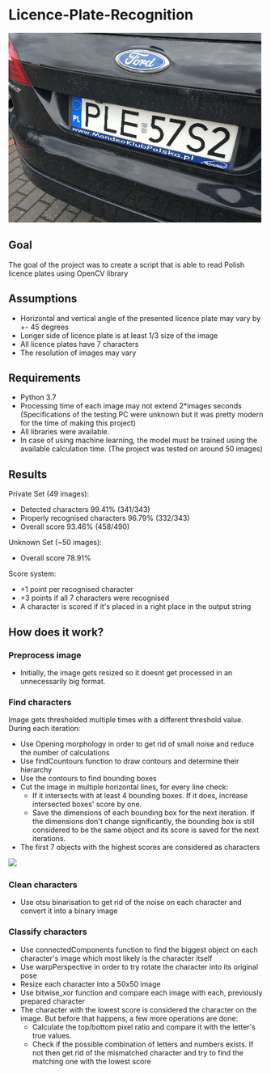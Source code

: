 # Licence-Plate-Recognition
![](img/plate.jpg)
## Goal
The goal of the project was to create a script that is able to read Polish licence plates using OpenCV library
## Assumptions
* Horizontal and vertical angle of the presented licence plate may vary by +- 45 degrees
* Longer side of licence plate is at least 1/3 size of the image
* All licence plates have 7 characters
* The resolution of images may vary

## Requirements
* Python 3.7
* Processing time of each image may not extend 2\*images seconds (Specifications of the testing PC were unknown but it was pretty modern for the time of making this project)
* All libraries were available.
* In case of using machine learning, the model must be trained using the available calculation time. (The project was tested on around 50 images)

## Results
Private Set (49 images):
* Detected characters 99.41% (341/343)
* Properly recognised characters 96.79% (332/343)
* Overall score 93.46% (458/490)

Unknown Set (~50 images):
* Overall score 78.91%

Score system:
* +1 point per recognised character
* +3 points if all 7 characters were recognised
* A character is scored if it's placed in a right place in the output string

## How does it work?
### Preprocess image
* Initially, the image gets resized so it doesnt get processed in an unnecessarily big format.
### Find characters
Image gets thresholded multiple times with a different threshold value. During each iteration:
* Use Opening morphology in order to get rid of small noise and reduce the number of calculations
* Use findCountours function to draw contours and determine their hierarchy
* Use the contours to find bounding boxes
* Cut the image in multiple horizontal lines, for every line check:
  * If it intersects with at least 4 bounding boxes. If it does, increase intersected boxes' score by one.
  * Save the dimensions of each bounding box for the next iteration. If the dimensions don't change significantly, the bounding box is still considered to be the same object and its score is saved for the next iterations. 
* The first 7 objects with the highest scores are considered as characters

![](img/54m7dp.gif)

### Clean characters
* Use otsu binarisation to get rid of the noise on each character and convert it into a binary image

### Classify characters
* Use connectedComponents function to find the biggest object on each character's image which most likely is the character itself
* Use warpPerspective in order to try rotate the character into its original pose
* Resize each character into a 50x50 image
* Use bitwise_xor function and compare each image with each, previously prepared character
* The character with the lowest score is considered the character on the image. But before that happens, a few more operations are done:
  * Calculate the top/bottom pixel ratio and compare it with the letter's true values.
  * Check if the possible combination of letters and numbers exists. If not then get rid of the mismatched character and try to find the matching one with the lowest score

